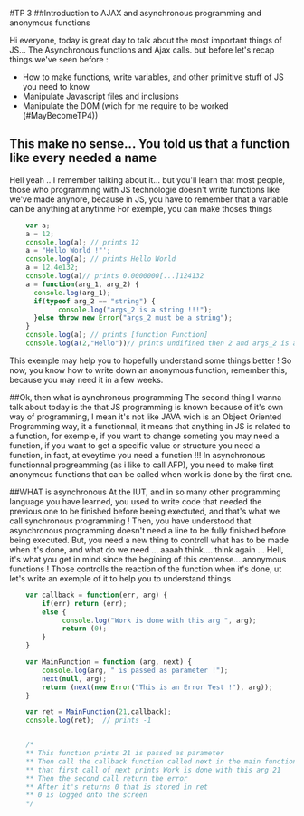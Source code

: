 #TP 3
##Introduction to AJAX and asynchronous programming and anonymous functions

Hi everyone, today is great day to talk about the most important things of JS... The Asynchronous functions and Ajax calls. but before let's recap things we've seen before :
- How to make functions, write variables, and other primitive stuff of JS you need to know
- Manipulate Javascript files and inclusions
- Manipulate the DOM (wich for me require to be worked (#MayBecomeTP4))

## This make no sense... You told us that a function like every needed a name
Hell yeah .. I remember talking about it... but you'll learn that most people, those who programming with JS technologie doesn't write functions like we've made anynore, because in JS, you have to remember that a variable can be anything at anytinme
For exemple, you can make thoses things
```javascript
	var a;
	a = 12;
	console.log(a); // prints 12
	a = "Hello World !"';
	console.log(a); // prints Hello World
	a = 12.4e132;
	console.log(a)// prints 0.0000000[...]124132
	a = function(arg_1, arg_2) {
	  console.log(arg_1);
	  if(typeof arg_2 == "string") {
	  	    console.log("args_2 is a string !!!");
	  }else throw new Error("args_2 must be a string");
	}
	console.log(a); // prints [function Function]
	console.log(a(2,"Hello"))// prints undifined then 2 and args_2 is a string !!!
```
This exemple may help you to hopefully understand some things better ! So now, you know how to write down an anonymous function, remember this, because you may need it in a few weeks.

##Ok, then what is aynchronous programming
The second thing I wanna talk about today is the that JS programming is known because of it's own way of programming, I mean it's not like JAVA wich is an Object Oriented Programming way, it a functionnal, it means that anything in JS is related to a function, for exemple, if you want to change someting you may need a function, if you want to get a specific value or structure you need a function, in fact, at eveytime you need a function !!!
In asynchronous functionnal progreamming (as i like to call AFP), you need to make first anonymous functions that can be called when work is done by the first one.

##WHAT is asynchronous
At the IUT, and in so many other programming language you have learned, you used to write code that needed the previous one to be finished before beeing exectuted, and that's what we call synchronous programming ! Then, you have understood that asynchronous programming doesn't need a line to be fully finished before being executed.
But, you need a new thing to controll what has to be made when it's done, and what do we need ... aaaah think.... think again ... Hell, it's what you get in mind since the begining of this centense... anonymous functions ! Those controlls the reaction of the function when it's done, ut let's write an exemple of it to help you to understand things
```javascript
	var callback = function(err, arg) {
	    if(err) return (err);
	    else {
	    	 console.log("Work is done with this arg ", arg);
	    	 return (0);
	    }
	}

	var MainFunction = function (arg, next) {
	    console.log(arg, " is passed as parameter !");
	    next(null, arg);
	    return (next(new Error("This is an Error Test !"), arg));
	}

	var ret = MainFunction(21,callback);
	console.log(ret);  // prints -1


	/*
	** This function prints 21 is passed as parameter
	** Then call the callback function called next in the main function
	** that first call of next prints Work is done with this arg 21 
	** Then the second call return the error
	** After it's returns 0 that is stored in ret
	** 0 is logged onto the screen
	*/
```